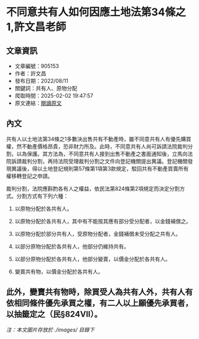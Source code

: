 # 不同意共有人如何因應土地法第34條之1,許文昌老師

## 文章資訊
- 文章編號：905153
- 作者：許文昌
- 發布日期：2022/08/11
- 關鍵詞：共有人、原物分配
- 爬取時間：2025-02-02 19:47:57
- 原文連結：[閱讀原文](https://real-estate.get.com.tw/Columns/detail.aspx?no=905153)

## 內文
共有人以土地法第34條之1多數決出售共有不動產時，雖不同意共有人有優先購買權，然不動產價格昂貴，恐非財力所及。此時，不同意共有人尚可訴請法院裁判分割，以為保護。其方法為，不同意共有人接到出售不動產之書面通知後，立馬向法院訴請裁判分割，再持法院受理裁判分割之文件向登記機關提出異議。登記機關發現異議後，得以土地登記規則第57條第1項第3款規定，駁回共有不動產買賣所有權移轉登記之申請。

裁判分割，法院應斟酌各有人之權益，依民法第824條第2項規定而決定分割方式。分割方式有下列六種：

1. 以原物分配於各共有人。

2. 以原物分配於各共有人，其中有不能按其應有部分受分配者，以金錢補償之。

3. 以原物分配於部分共有人，受原物分配者，金錢補償未受分配之共有人。

4. 以部分原物分配於各共有人，他部分仍維持共有。

5. 以部分原物分配於各共有人，他部分變賣，以價金分配於各共有人。

6. 變賣共有物，以價金分配於各共有人。

此外，變賣共有物時，除買受人為共有人外，共有人有依相同條件優先承買之權，有二人以上願優先承買者，以抽籤定之（民§824VII）。
---
*注：本文圖片存放於 ./images/ 目錄下*
